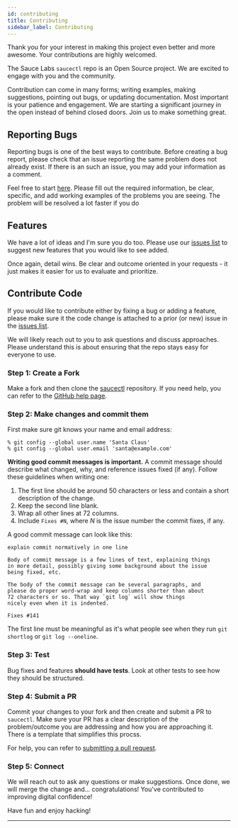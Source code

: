 ```yaml
---
id: contributing
title: Contributing
sidebar_label: Contributing
---
```


Thank you for your interest in making this project even better and more awesome. Your contributions are highly welcomed.

The Sauce Labs `saucectl` repo is an Open Source project. We are excited to engage with you
and the community. 

Contribution can come in many forms; writing examples, making suggestions, pointing out bugs,
or updating documentation. Most important is your patience and engagement. We are starting a
significant journey in the open instead of behind closed doors. Join us to make something great.
 
## Reporting Bugs

Reporting bugs is one of the best ways to contribute. Before creating a bug report, please check that an issue reporting the same problem does not already exist. If there is an such an issue, you may add your information as a comment.

Feel free to start [here](https://github.com/saucelabs/saucectl/issues). Please fill out the
required information, be clear, specific, and add working examples of the problems you are
seeing. The problem will be resolved a lot faster if you do

## Features

We have a lot of ideas and I'm sure you do too. Please use our 
[issues list](https://github.com/saucelabs/saucectl/issues) to suggest new features 
that you would like to see added. 

Once again, detail wins. Be clear and outcome oriented in your requests - it just makes
it easier for us to evaluate and prioritize.

## Contribute Code

If you would like to contribute either by fixing a bug or adding a feature, please make sure it
the code change is attached to a prior (or new) issue in the 
[issues list](https://github.com/saucelabs/saucectl/issues).

We will likely reach out to you to ask questions and discuss approaches. Please understand this is about ensuring
 that the repo stays easy for everyone to use.

### Step 1: Create a Fork
Make a fork and then clone the [saucectl](https://github.com/saucelabs/saucectl) repository.
If you need help, you can refer to the [GitHub help page](https://help.github.com/articles/fork-a-repo).

### Step 2: Make changes and commit them

First make sure git knows your name and email address:

```shell
% git config --global user.name 'Santa Claus'
% git config --global user.email 'santa@example.com'
```

**Writing good commit messages is important.** A commit message
should describe what changed, why, and reference issues fixed (if
any). Follow these guidelines when writing one:

1. The first line should be around 50 characters or less and contain a
    short description of the change.
2. Keep the second line blank.
3. Wrap all other lines at 72 columns.
4. Include `Fixes #N`, where _N_ is the issue number the commit
    fixes, if any.

A good commit message can look like this:

```text
explain commit normatively in one line

Body of commit message is a few lines of text, explaining things
in more detail, possibly giving some background about the issue
being fixed, etc.

The body of the commit message can be several paragraphs, and
please do proper word-wrap and keep columns shorter than about
72 characters or so. That way `git log` will show things
nicely even when it is indented.

Fixes #141
```

The first line must be meaningful as it's what people see when they
run `git shortlog` or `git log --oneline`.

### Step 3: Test

Bug fixes and features **should have tests**. Look at other tests to
see how they should be structured.

### Step 4: Submit a PR
Commit your changes to your fork and then create and submit a PR to `saucectl`. 
Make sure your PR has a clear description of the problem/outcome you are addressing
and how you are approaching it. There is a template that simplifies this procss.

For help, you can refer to
[submitting a pull request](https://help.github.com/articles/using-pull-requests).

### Step 5: Connect
We will reach out to ask any questions or make suggestions. Once done, we will
merge the change and... congratulations! You've contributed to improving digital confidence!


Have fun and enjoy hacking!

___
